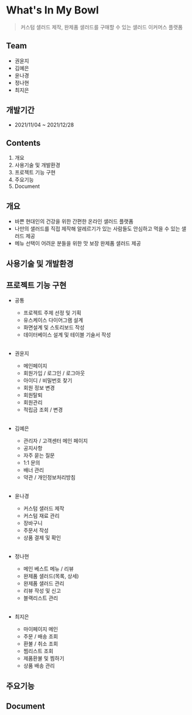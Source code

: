 # What's In My Bowl
> 커스텀 샐러드 제작, 완제품 샐러드를 구매할 수 있는 샐러드 이커머스 플랫폼

## Team
+ 권윤지
+ 김예은
+ 윤나경
+ 정나현
+ 최지은

## 개발기간
+ 2021/11/04 ~ 2021/12/28

## Contents
1. 개요
3. 사용기술 및 개발환경
4. 프로젝트 기능 구현
5. 주요기능
6. Document

## 개요
- 바쁜 현대인의 건강을 위한 간편한 온라인 샐러드 플랫폼
- 나만의 샐러드를 직접 제작해 알레르기가 있는 사람들도 안심하고 먹을 수 있는 샐러드 제공
- 메뉴 선택이 어려운 분들을 위한 맛 보장 완제품 샐러드 제공

## 사용기술 및 개발환경

## 프로젝트 기능 구현
+ 공통
  + 프로젝트 주제 선정 및 기획
  + 유스케이스 다이어그램 설계
  + 화면설계 및 스토리보드 작성
  + 데이터베이스 설계 및 테이블 기술서 작성
<br><br>

+ 권윤지
  + 메인페이지
  + 회원가입 / 로그인 / 로그아웃
  + 아이디 / 비밀번호 찾기
  + 회원 정보 변경
  + 회원탈퇴
  + 회원관리
  + 적립금 조회 / 변경
<br><br>


+ 김예은
  + 관리자 / 고객센터 메인 페이지
  + 공지사항
  + 자주 묻는 질문
  + 1:1 문의
  + 배너 관리
  + 약관 / 개인정보처리방침
<br><br>


+ 윤나경
  + 커스텀 샐러드 제작
  + 커스텀 재료 관리
  + 장바구니 
  + 주문서 작성
  + 상품 결제 및 확인
<br><br>


+ 정나현
  + 메인 베스트 메뉴 / 리뷰
  + 완제품 샐러드(목록, 상세)
  + 완제품 샐러드 관리
  + 리뷰 작성 및 신고
  + 블랙리스트 관리
<br><br>


+ 최지은
  + 마이페이지 메인
  + 주문 / 배송 조회
  + 환불 / 취소 조회
  + 찜리스트 조회
  + 제품환불 및 찜하기
  + 상품 배송 관리

## 주요기능

## Document
